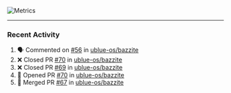 ![Metrics](https://metrics.lecoq.io/KyleGospo?template=classic&base=header%2C%20activity%2C%20community%2C%20repositories%2C%20metadata&base.indepth=false&base.hireable=false&base.skip=false&config.timezone=America%2FLos_Angeles)

---
### Recent Activity
<!--START_SECTION:activity-->
1. 🗣 Commented on [#56](https://github.com/ublue-os/bazzite/issues/56#issuecomment-1646867175) in [ublue-os/bazzite](https://github.com/ublue-os/bazzite)
2. ❌ Closed PR [#70](https://github.com/ublue-os/bazzite/pull/70) in [ublue-os/bazzite](https://github.com/ublue-os/bazzite)
3. ❌ Closed PR [#69](https://github.com/ublue-os/bazzite/pull/69) in [ublue-os/bazzite](https://github.com/ublue-os/bazzite)
4. 💪 Opened PR [#70](https://github.com/ublue-os/bazzite/pull/70) in [ublue-os/bazzite](https://github.com/ublue-os/bazzite)
5. 🎉 Merged PR [#67](https://github.com/ublue-os/bazzite/pull/67) in [ublue-os/bazzite](https://github.com/ublue-os/bazzite)
<!--END_SECTION:activity-->
